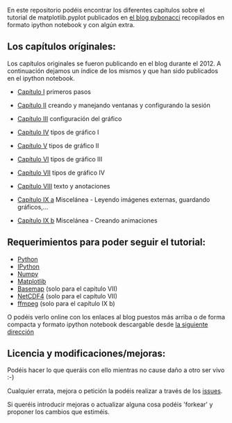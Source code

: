 En este repositorio podéis encontrar los diferentes capítulos sobre
el tutorial de matplotlib.pyplot publicados 
en [el blog pybonacci](http://pybonacci.wordpress.com) recopilados en
formato ipython notebook y con algún extra.

Los capítulos oríginales:
-------------------------

Los capítulos originales se fueron publicando en el blog durante el 2012. A 
continuación dejamos un índice de los mismos y que han sido publicados en el
ipython notebook.

 - [Capítulo I](http://pybonacci.wordpress.com/2012/05/14/manual-de-introduccion-a-matplotlib-pyplot-i/)
 primeros pasos
 
 - [Capítulo II](http://pybonacci.wordpress.com/2012/05/19/manual-de-introduccion-a-matplotlib-pyplot-ii-creando-y-manejando-ventanas-y-configurando-la-sesion/)
 creando y manejando ventanas y configurando la sesión

 - [Capítulo III](http://pybonacci.wordpress.com/2012/05/25/manual-de-introduccion-a-matplotlib-pyplot-iii-configuracion-del-grafico/)
 configuración del gráfico

 - [Capítulo IV](http://pybonacci.wordpress.com/2012/06/04/manual-de-introduccion-a-matplotlib-pyplot-iv-tipos-de-grafico-i/)
 tipos de gráfico I

 - [Capítulo V](http://pybonacci.wordpress.com/2012/06/23/manual-de-introduccion-a-matplotlib-pyplot-v-tipos-de-grafico-ii/)
 tipos de gráfico II

 - [Capítulo VI](http://pybonacci.wordpress.com/2012/07/01/manual-de-introduccion-a-matplotlib-pyplot-vi-tipos-de-grafico-iii/)
 tipos de gráfico III

 - [Capítulo VII](http://pybonacci.wordpress.com/2012/07/29/manual-de-introduccion-a-matplotlib-pyplot-vii-tipos-de-grafico-iv/)
 tipos de gráfico IV

 - [Capítulo VIII](http://pybonacci.wordpress.com/2012/08/24/manual-de-introduccion-a-matplotlib-pyplot-viii-texto-y-anotaciones/)
 texto y anotaciones

 - [Capítulo IX a](http://pybonacci.wordpress.com/2012/08/30/manual-de-introduccion-a-matplotlib-pyplot-ix-miscelanea/)
 Miscelánea - Leyendo imágenes externas, guardando gráficos,...

 - [Capítulo IX b](http://pybonacci.wordpress.com/2012/12/16/creando-una-animacion-con-matplotlib-y-ffmpeg/)
 Miscelánea - Creando animaciones

Requerimientos para poder seguir el tutorial:
---------------------------------------------

 - [Python](http://python.org/)
 - [IPython](http://ipython.org/)
 - [Numpy](http://www.numpy.org/)
 - [Matplotlib](http://matplotlib.org/)
 - [Basemap](http://matplotlib.org/basemap/) (solo para el capítulo VII)
 - [NetCDF4](http://code.google.com/p/netcdf4-python/) (solo para el capítulo VII)
 - [ffmpeg](http://www.ffmpeg.org/) (solo para el capítulo IX b)

O podéis verlo online con los enlaces al blog puestos más arriba o de forma 
compacta y formato ipython notebook descargable desde 
[la siguiente dirección](http://nbviewer.ipython.org/urls/raw.github.com/Pybonacci/Tutorial-de-matplotlib.pyplot-en-pybonacci/master/tutorial_de_matplotlib.pyplot.ipynb)

Licencia y modificaciones/mejoras:
----------------------------------

Podéis hacer lo que queráis con ello mientras no cause daño a otro ser vivo :-)

Cualquier errata, mejora o petición la podéis realizar a través de los [issues](https://github.com/pybonacci/Tutorial-de-matplotlib.pyplot-en-pybonacci/issues).

Si queréis introducir mejoras o actualizar alguna cosa podéis 'forkear' y proponer los cambios que estiméis.
